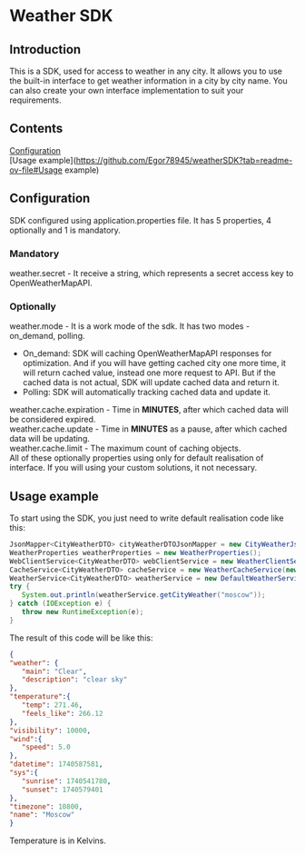 # Weather SDK
## Introduction
This is a SDK, used for access to weather in any city. It allows you to use the built-in interface to get weather information in a city by city name. You can also create your own interface implementation to suit your requirements.
## Contents
[Configuration](https://github.com/Egor78945/weatherSDK?tab=readme-ov-file#Configuration)  
[Usage example](https://github.com/Egor78945/weatherSDK?tab=readme-ov-file#Usage example)
## Configuration
SDK configured using application.properties file. It has 5 properties, 4 optionally and 1 is mandatory.  
### Mandatory
weather.secret - It receive a string, which represents a secret access key to OpenWeatherMapAPI.
### Optionally
weather.mode - It is a work mode of the sdk. It has two modes - on_demand, polling.
- On_demand: SDK will caching OpenWeatherMapAPI responses for optimization. And if you will have getting cached city one more time, it will return cached value, instead one more request to API. But if the cached data is not actual, SDK will update cached data and return it.
- Polling: SDK will automatically tracking cached data and update it.
  
weather.cache.expiration - Time in **MINUTES**, after which cached data will be considered expired.  
weather.cache.update - Time in **MINUTES** as a pause, after which cached data will be updating.  
weather.cache.limit - The maximum count of caching objects.  
All of these optionally properties using only for default realisation of interface. If you will using your custom solutions, it not necessary.
## Usage example
To start using the SDK, you just need to write default realisation code like this:  
```java
JsonMapper<CityWeatherDTO> cityWeatherDTOJsonMapper = new CityWeatherJsonMapper();  
WeatherProperties weatherProperties = new WeatherProperties();  
WebClientService<CityWeatherDTO> webClientService = new WeatherClientService(new WebClientConfiguration(), cityWeatherDTOJsonMapper);  
CacheService<CityWeatherDTO> cacheService = new WeatherCacheService(new ReentrantLock(), weatherProperties.getCACHE_LIMIT());  
WeatherService<CityWeatherDTO> weatherService = new DefaultWeatherService(cityWeatherDTOJsonMapper, webClientService, weatherProperties, cacheService);  
try {  
   System.out.println(weatherService.getCityWeather("moscow"));  
} catch (IOException e) {  
   throw new RuntimeException(e);  
}
```
The result of this code will be like this:  
```json
{
"weather": {
   "main": "Clear",
   "description": "clear sky"
},
"temperature":{
   "temp": 271.46,
   "feels_like": 266.12
},
"visibility": 10000,
"wind":{
   "speed": 5.0
},
"datetime": 1740587581,
"sys":{
   "sunrise": 1740541780,
   "sunset": 1740579401
},
"timezone": 10800,
"name": "Moscow"
}
```
Temperature is in Kelvins.
